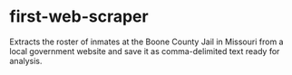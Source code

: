 # first-web-scraper
Extracts the roster of inmates at the Boone County Jail in Missouri from a local government website and save it as comma-delimited text ready for analysis.
